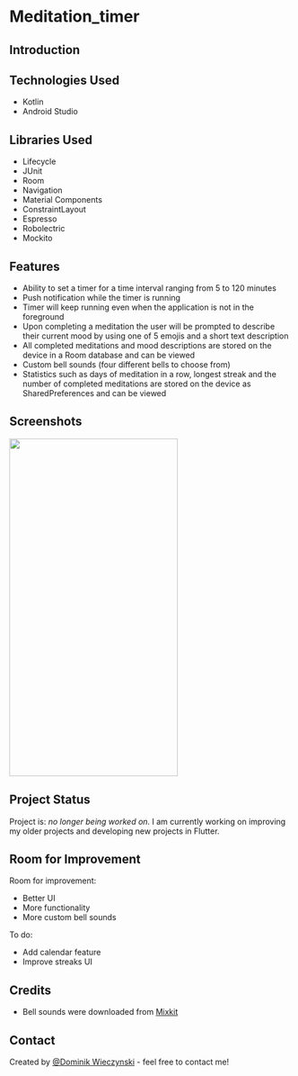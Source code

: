 # Meditation_timer

## Introduction 

## Technologies Used
- Kotlin
- Android Studio
## Libraries Used
- Lifecycle
- JUnit
- Room
- Navigation
- Material Components
- ConstraintLayout
- Espresso
- Robolectric
- Mockito
## Features
- Ability to set a timer for a time interval ranging from 5 to 120 minutes
- Push notification while the timer is running
- Timer will keep running even when the application is not in the foreground
- Upon completing a meditation the user will be prompted to describe their current mood by using one of 5 emojis and a short text description
- All completed meditations and mood descriptions are stored on the device in a Room database and can be viewed
- Custom bell sounds (four different bells to choose from)
- Statistics such as days of meditation in a row, longest streak and the number of completed meditations are stored on the device as SharedPreferences and can be viewed
## Screenshots
<img src="https://user-images.githubusercontent.com/75265195/168018331-fe8d580a-fdc7-49ca-879f-9ef1d50b655f.gif" data-canonical-src="https://gyazo.com/eb5c5741b6a9a16c692170a41a49c858.png" width="300" height="600" />

<!-- If you have screenshots you'd like to share, include them here. -->


## Project Status
Project is: _no longer being worked on_. 
I am currently working on improving my older projects and developing new projects in Flutter. 

## Room for Improvement
Room for improvement:
- Better UI
- More functionality
- More custom bell sounds

To do:
- Add calendar feature
- Improve streaks UI


 ## Credits
 - Bell sounds were downloaded from [Mixkit](https://www.google.com/url?sa=t&rct=j&q=&esrc=s&source=web&cd=&cad=rja&uact=8&ved=2ahUKEwirg57Yutf3AhUSzYsKHfPHAn8QFnoECBQQAQ&url=https%3A%2F%2Fmixkit.co%2F&usg=AOvVaw1ihxd7F3Sv3h5r9dlutoLu)
## Contact
Created by [@Dominik Wieczynski](https://www.linkedin.com/in/dominik-wieczy%C5%84ski-19ba77209/) - feel free to contact me!


<!-- Optional -->
<!-- ## License -->
<!-- This project is open source and available under the [... License](). -->

<!-- You don't have to include all sections - just the one's relevant to your project -->
